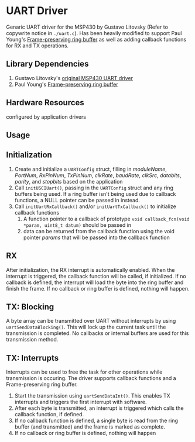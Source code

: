 # UART Driver
Genaric UART driver for the MSP430 by Gustavo Litovsky (Refer to copywrite notice in `./uart.c`).
Has been heavily modified to support Paul Young's [Frame-preserving ring buffer](../ring_buff/README.md) as well as adding callback functions for RX and TX operations.

## Library Dependencies
1. Gustavo Litovsky's [original MSP430 UART driver](https://github.com/glitovsky38412/msp430uartdriver)
2. Paul Young's [Frame-preserving ring buffer](../ring_buff/README.md)

## Hardware Resources
configured by application drivers

## Usage

## Initialization
1. Create and initialize a `UARTConfig` struct, filling in *moduleName*, *PortNum*, *RxPinNum*, *TxPinNum*, *clkRate*, *baudRate*, *clkSrc*, *databits*, *parity*, and *stopbits* based on the application
2. Call `initUSCIUart()`, passing in the `UARTConfig` struct and any ring buffers being used. If a ring buffer isn't being used due to callback functions, a NULL pointer can be passed in instead.
3. Call `initUartRxCallback()` and/or `initUartTxCallback()` to initialize callback functions
   1. A function pointer to a callback of prototype `void callback_fcn(void *param, uint8_t datum)` should be passed in
   2. data can be returned from the callback function using the void pointer *params* that will be passed into the callback function

## RX
After initialization, the RX interrupt is automatically enabled. When the interrupt is triggered, the callback function will be called, if initialized. 
If no callback is defined, the interrupt will load the byte into the ring buffer and finish the frame.
If no callback or ring buffer is defined, nothing will happen.

## TX: Blocking
A byte array can be transmitted over UART without interrupts by using `uartSendDataBlocking()`. This will lock up the current task until the transmission is completed.
No callbacks or internal buffers are used for this transmission method.

## TX: Interrupts
Interrupts can be used to free the task for other operations while transmission is occuring. The driver supports callback functions and a Frame-preserving ring buffer.
1. Start the transmission using `uartSendDataInt()`. This enables TX interrupts and triggers the first interrupt with software.
2. After each byte is transmitted, an interrupt is triggered which calls the callback function, if defined.
3. If no callback function is defined, a single byte is read from the ring buffer (and transmitted) and the frame is marked as complete.
4. If no callback or ring buffer is defined, nothing will happen
